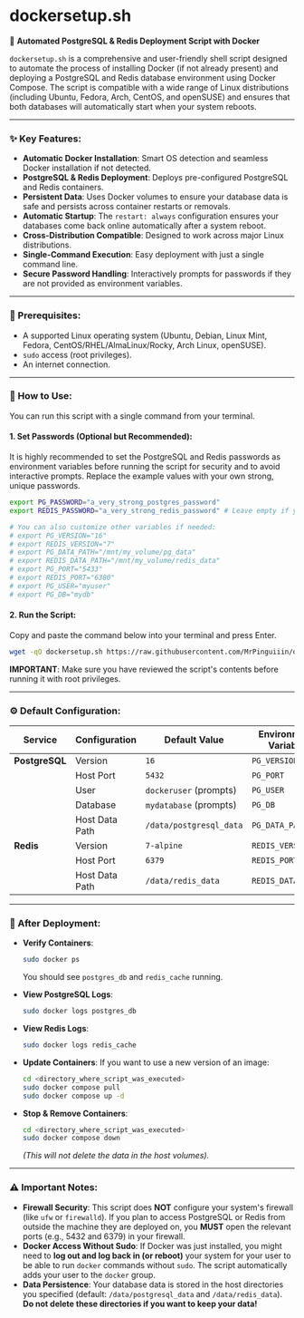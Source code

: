 # dockersetup.sh

🚀 **Automated PostgreSQL & Redis Deployment Script with Docker**

`dockersetup.sh` is a comprehensive and user-friendly shell script designed to automate the process of installing Docker (if not already present) and deploying a PostgreSQL and Redis database environment using Docker Compose. The script is compatible with a wide range of Linux distributions (including Ubuntu, Fedora, Arch, CentOS, and openSUSE) and ensures that both databases will automatically start when your system reboots.

---

### ✨ Key Features:
- **Automatic Docker Installation**: Smart OS detection and seamless Docker installation if not detected.
- **PostgreSQL & Redis Deployment**: Deploys pre-configured PostgreSQL and Redis containers.
- **Persistent Data**: Uses Docker volumes to ensure your database data is safe and persists across container restarts or removals.
- **Automatic Startup**: The `restart: always` configuration ensures your databases come back online automatically after a system reboot.
- **Cross-Distribution Compatible**: Designed to work across major Linux distributions.
- **Single-Command Execution**: Easy deployment with just a single command line.
- **Secure Password Handling**: Interactively prompts for passwords if they are not provided as environment variables.

---

### 📝 Prerequisites:
- A supported Linux operating system (Ubuntu, Debian, Linux Mint, Fedora, CentOS/RHEL/AlmaLinux/Rocky, Arch Linux, openSUSE).
- `sudo` access (root privileges).
- An internet connection.

---

### 🚀 How to Use:
You can run this script with a single command from your terminal.

#### 1. Set Passwords (Optional but Recommended):
It is highly recommended to set the PostgreSQL and Redis passwords as environment variables before running the script for security and to avoid interactive prompts. Replace the example values with your own strong, unique passwords.

```bash
export PG_PASSWORD="a_very_strong_postgres_password"
export REDIS_PASSWORD="a_very_strong_redis_password" # Leave empty if you don't want a password for Redis

# You can also customize other variables if needed:
# export PG_VERSION="16"
# export REDIS_VERSION="7"
# export PG_DATA_PATH="/mnt/my_volume/pg_data"
# export REDIS_DATA_PATH="/mnt/my_volume/redis_data"
# export PG_PORT="5433"
# export REDIS_PORT="6380"
# export PG_USER="myuser"
# export PG_DB="mydb"
```

#### 2. Run the Script:
Copy and paste the command below into your terminal and press Enter.

```bash
wget -qO dockersetup.sh https://raw.githubusercontent.com/MrPinguiiin/dockersetup/main/dockersetup.sh && chmod +x dockersetup.sh && sudo ./dockersetup.sh
```

**IMPORTANT**: Make sure you have reviewed the script's contents before running it with root privileges.

---

### ⚙️ Default Configuration:
| Service      | Configuration    | Default Value             | Environment Variable |
|--------------|------------------|---------------------------|----------------------|
| **PostgreSQL** | Version          | `16`                      | `PG_VERSION`         |
|              | Host Port        | `5432`                    | `PG_PORT`            |
|              | User             | `dockeruser` (prompts)    | `PG_USER`            |
|              | Database         | `mydatabase` (prompts)    | `PG_DB`              |
|              | Host Data Path   | `/data/postgresql_data`   | `PG_DATA_PATH`       |
| **Redis**      | Version          | `7-alpine`                | `REDIS_VERSION`      |
|              | Host Port        | `6379`                    | `REDIS_PORT`         |
|              | Host Data Path   | `/data/redis_data`        | `REDIS_DATA_PATH`    |

---

### 👀 After Deployment:

- **Verify Containers**:
  ```bash
  sudo docker ps
  ```
  You should see `postgres_db` and `redis_cache` running.

- **View PostgreSQL Logs**:
  ```bash
  sudo docker logs postgres_db
  ```

- **View Redis Logs**:
  ```bash
  sudo docker logs redis_cache
  ```

- **Update Containers**: If you want to use a new version of an image:
  ```bash
  cd <directory_where_script_was_executed>
  sudo docker compose pull
  sudo docker compose up -d
  ```

- **Stop & Remove Containers**:
  ```bash
  cd <directory_where_script_was_executed>
  sudo docker compose down
  ```
  *(This will not delete the data in the host volumes).*

---

### ⚠️ Important Notes:
- **Firewall Security**: This script does **NOT** configure your system's firewall (like `ufw` or `firewalld`). If you plan to access PostgreSQL or Redis from outside the machine they are deployed on, you **MUST** open the relevant ports (e.g., 5432 and 6379) in your firewall.
- **Docker Access Without Sudo**: If Docker was just installed, you might need to **log out and log back in (or reboot)** your system for your user to be able to run `docker` commands without `sudo`. The script automatically adds your user to the `docker` group.
- **Data Persistence**: Your database data is stored in the host directories you specified (default: `/data/postgresql_data` and `/data/redis_data`). **Do not delete these directories if you want to keep your data!** 